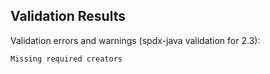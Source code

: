 ## Validation Results

Validation errors and warnings (spdx-java validation for 2.3):

```
Missing required creators
```
